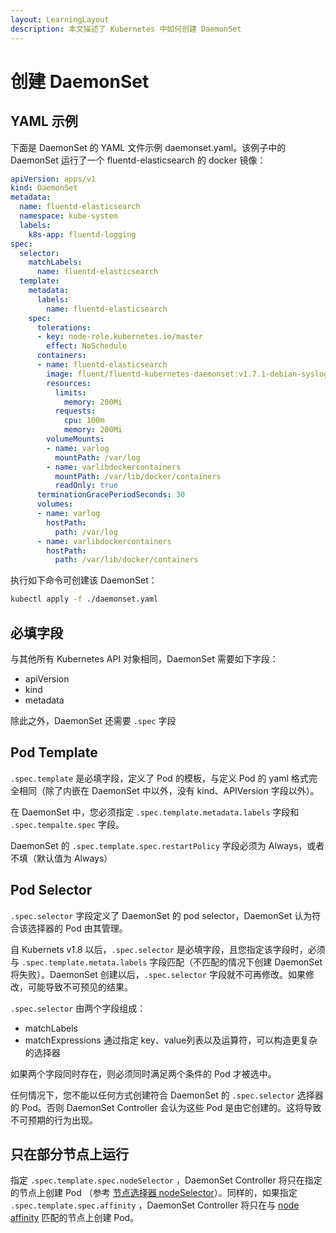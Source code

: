 ```yaml
---
layout: LearningLayout
description: 本文描述了 Kubernetes 中如何创建 DaemonSet
---
```


# 创建 DaemonSet

## YAML 示例

下面是 DaemonSet 的 YAML 文件示例 daemonset.yaml。该例子中的 DaemonSet 运行了一个 fluentd-elasticsearch 的 docker 镜像：

``` yaml
apiVersion: apps/v1
kind: DaemonSet
metadata:
  name: fluentd-elasticsearch
  namespace: kube-system
  labels:
    k8s-app: fluentd-logging
spec:
  selector:
    matchLabels:
      name: fluentd-elasticsearch
  template:
    metadata:
      labels:
        name: fluentd-elasticsearch
    spec:
      tolerations:
      - key: node-role.kubernetes.io/master
        effect: NoSchedule
      containers:
      - name: fluentd-elasticsearch
        image: fluent/fluentd-kubernetes-daemonset:v1.7.1-debian-syslog-1.0
        resources:
          limits:
            memory: 200Mi
          requests:
            cpu: 100m
            memory: 200Mi
        volumeMounts:
        - name: varlog
          mountPath: /var/log
        - name: varlibdockercontainers
          mountPath: /var/lib/docker/containers
          readOnly: true
      terminationGracePeriodSeconds: 30
      volumes:
      - name: varlog
        hostPath:
          path: /var/log
      - name: varlibdockercontainers
        hostPath:
          path: /var/lib/docker/containers
```

执行如下命令可创建该 DaemonSet：

``` sh
kubectl apply -f ./daemonset.yaml
```

## 必填字段

与其他所有 Kubernetes API 对象相同，DaemonSet 需要如下字段：
* apiVersion
* kind
* metadata

除此之外，DaemonSet 还需要 `.spec` 字段

## Pod Template

`.spec.template` 是必填字段，定义了 Pod 的模板，与定义 Pod 的 yaml 格式完全相同（除了内嵌在 DaemonSet 中以外，没有 kind、APIVersion 字段以外）。

在 DaemonSet 中，您必须指定 `.spec.template.metadata.labels` 字段和 `.spec.tempalte.spec` 字段。

DaemonSet 的 `.spec.template.spec.restartPolicy` 字段必须为 Always，或者不填（默认值为 Always）

## Pod Selector

`.spec.selector` 字段定义了 DaemonSet 的 pod selector，DaemonSet 认为符合该选择器的 Pod 由其管理。

自 Kubernets v1.8 以后，`.spec.selector` 是必填字段，且您指定该字段时，必须与 `.spec.template.metata.labels` 字段匹配（不匹配的情况下创建 DaemonSet 将失败）。DaemonSet 创建以后，`.spec.selector` 字段就不可再修改。如果修改，可能导致不可预见的结果。

`.spec.selector` 由两个字段组成：
* matchLabels <Badge text="Kuboard 已支持" type="success"/>
* matchExpressions <Badge text="Kuboard 暂不支持" type="warn"/> 通过指定 key、value列表以及运算符，可以构造更复杂的选择器

如果两个字段同时存在，则必须同时满足两个条件的 Pod 才被选中。

任何情况下，您不能以任何方式创建符合 DaemonSet 的 `.spec.selector` 选择器的 Pod。否则 DaemonSet Controller 会认为这些 Pod 是由它创建的。这将导致不可预期的行为出现。

## 只在部分节点上运行

指定 `.spec.template.spec.nodeSelector` <Badge text="Kuboard 已支持" type="success"/>，DaemonSet Controller 将只在指定的节点上创建 Pod （参考 [节点选择器 nodeSelector](/learning/k8s-intermediate/config/assign-pod-node.html#节点选择器-nodeselector)）。同样的，如果指定 `.spec.template.spec.affinity` <Badge text="Kuboard 暂不支持" type="warn"/>，DaemonSet Controller 将只在与 [node affinity](https://kubernetes.io/docs/concepts/configuration/assign-pod-node/) 匹配的节点上创建 Pod。
